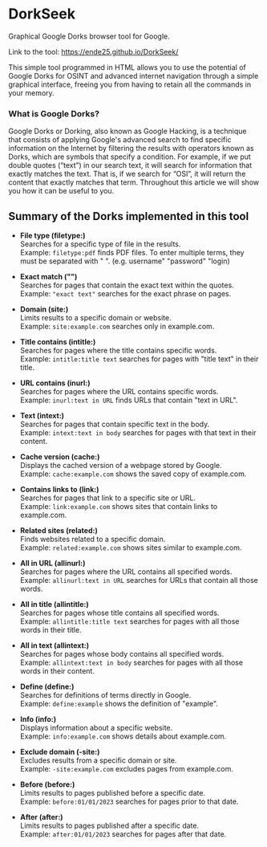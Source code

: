 # DorkSeek
Graphical Google Dorks browser tool for Google.

Link to the tool: https://ende25.github.io/DorkSeek/

This simple tool programmed in HTML allows you to use the potential of Google Dorks for OSINT and advanced internet navigation through a simple graphical interface, freeing you from having to retain all the commands in your memory.

### What is Google Dorks?
Google Dorks or Dorking, also known as Google Hacking, is a technique that consists of applying Google's advanced search to find specific information on the Internet by filtering the results with operators known as Dorks, which are symbols that specify a condition. For example, if we put double quotes (“text”) in our search text, it will search for information that exactly matches the text. That is, if we search for “OSI”, it will return the content that exactly matches that term. Throughout this article we will show you how it can be useful to you.

## Summary of the Dorks implemented in this tool
- **File type (filetype:)**  
  Searches for a specific type of file in the results.  
  Example: `filetype:pdf` finds PDF files.
  To enter multiple terms, they must be separated with " ". (e.g. username" "password" "login)

- **Exact match ("")**  
  Searches for pages that contain the exact text within the quotes.  
  Example: `"exact text"` searches for the exact phrase on pages.

- **Domain (site:)**  
  Limits results to a specific domain or website.  
  Example: `site:example.com` searches only in example.com.

- **Title contains (intitle:)**  
  Searches for pages where the title contains specific words.  
  Example: `intitle:title text` searches for pages with "title text" in their title.

- **URL contains (inurl:)**  
  Searches for pages where the URL contains specific words.  
  Example: `inurl:text in URL` finds URLs that contain "text in URL".

- **Text (intext:)**  
  Searches for pages that contain specific text in the body.  
  Example: `intext:text in body` searches for pages with that text in their content.

- **Cache version (cache:)**  
  Displays the cached version of a webpage stored by Google.  
  Example: `cache:example.com` shows the saved copy of example.com.

- **Contains links to (link:)**  
  Searches for pages that link to a specific site or URL.  
  Example: `link:example.com` shows sites that contain links to example.com.

- **Related sites (related:)**  
  Finds websites related to a specific domain.  
  Example: `related:example.com` shows sites similar to example.com.

- **All in URL (allinurl:)**  
  Searches for pages where the URL contains all specified words.  
  Example: `allinurl:text in URL` searches for URLs that contain all those words.

- **All in title (allintitle:)**  
  Searches for pages whose title contains all specified words.  
  Example: `allintitle:title text` searches for pages with all those words in their title.

- **All in text (allintext:)**  
  Searches for pages whose body contains all specified words.  
  Example: `allintext:text in body` searches for pages with all those words in their content.

- **Define (define:)**  
  Searches for definitions of terms directly in Google.  
  Example: `define:example` shows the definition of "example".

- **Info (info:)**  
  Displays information about a specific website.  
  Example: `info:example.com` shows details about example.com.

- **Exclude domain (-site:)**  
  Excludes results from a specific domain or site.  
  Example: `-site:example.com` excludes pages from example.com.

- **Before (before:)**  
  Limits results to pages published before a specific date.  
  Example: `before:01/01/2023` searches for pages prior to that date.

- **After (after:)**  
  Limits results to pages published after a specific date.  
  Example: `after:01/01/2023` searches for pages after that date.

